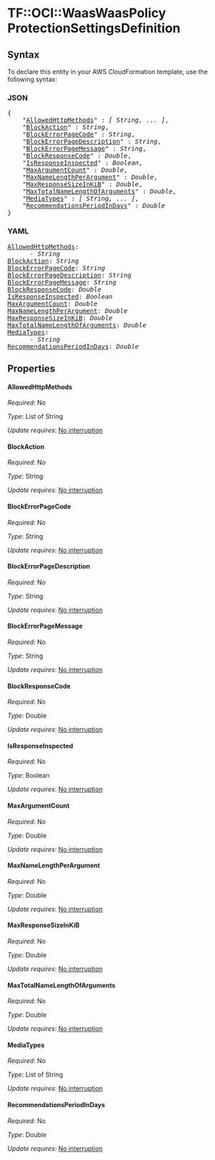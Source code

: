 # TF::OCI::WaasWaasPolicy ProtectionSettingsDefinition

## Syntax

To declare this entity in your AWS CloudFormation template, use the following syntax:

### JSON

<pre>
{
    "<a href="#allowedhttpmethods" title="AllowedHttpMethods">AllowedHttpMethods</a>" : <i>[ String, ... ]</i>,
    "<a href="#blockaction" title="BlockAction">BlockAction</a>" : <i>String</i>,
    "<a href="#blockerrorpagecode" title="BlockErrorPageCode">BlockErrorPageCode</a>" : <i>String</i>,
    "<a href="#blockerrorpagedescription" title="BlockErrorPageDescription">BlockErrorPageDescription</a>" : <i>String</i>,
    "<a href="#blockerrorpagemessage" title="BlockErrorPageMessage">BlockErrorPageMessage</a>" : <i>String</i>,
    "<a href="#blockresponsecode" title="BlockResponseCode">BlockResponseCode</a>" : <i>Double</i>,
    "<a href="#isresponseinspected" title="IsResponseInspected">IsResponseInspected</a>" : <i>Boolean</i>,
    "<a href="#maxargumentcount" title="MaxArgumentCount">MaxArgumentCount</a>" : <i>Double</i>,
    "<a href="#maxnamelengthperargument" title="MaxNameLengthPerArgument">MaxNameLengthPerArgument</a>" : <i>Double</i>,
    "<a href="#maxresponsesizeinkib" title="MaxResponseSizeInKiB">MaxResponseSizeInKiB</a>" : <i>Double</i>,
    "<a href="#maxtotalnamelengthofarguments" title="MaxTotalNameLengthOfArguments">MaxTotalNameLengthOfArguments</a>" : <i>Double</i>,
    "<a href="#mediatypes" title="MediaTypes">MediaTypes</a>" : <i>[ String, ... ]</i>,
    "<a href="#recommendationsperiodindays" title="RecommendationsPeriodInDays">RecommendationsPeriodInDays</a>" : <i>Double</i>
}
</pre>

### YAML

<pre>
<a href="#allowedhttpmethods" title="AllowedHttpMethods">AllowedHttpMethods</a>: <i>
      - String</i>
<a href="#blockaction" title="BlockAction">BlockAction</a>: <i>String</i>
<a href="#blockerrorpagecode" title="BlockErrorPageCode">BlockErrorPageCode</a>: <i>String</i>
<a href="#blockerrorpagedescription" title="BlockErrorPageDescription">BlockErrorPageDescription</a>: <i>String</i>
<a href="#blockerrorpagemessage" title="BlockErrorPageMessage">BlockErrorPageMessage</a>: <i>String</i>
<a href="#blockresponsecode" title="BlockResponseCode">BlockResponseCode</a>: <i>Double</i>
<a href="#isresponseinspected" title="IsResponseInspected">IsResponseInspected</a>: <i>Boolean</i>
<a href="#maxargumentcount" title="MaxArgumentCount">MaxArgumentCount</a>: <i>Double</i>
<a href="#maxnamelengthperargument" title="MaxNameLengthPerArgument">MaxNameLengthPerArgument</a>: <i>Double</i>
<a href="#maxresponsesizeinkib" title="MaxResponseSizeInKiB">MaxResponseSizeInKiB</a>: <i>Double</i>
<a href="#maxtotalnamelengthofarguments" title="MaxTotalNameLengthOfArguments">MaxTotalNameLengthOfArguments</a>: <i>Double</i>
<a href="#mediatypes" title="MediaTypes">MediaTypes</a>: <i>
      - String</i>
<a href="#recommendationsperiodindays" title="RecommendationsPeriodInDays">RecommendationsPeriodInDays</a>: <i>Double</i>
</pre>

## Properties

#### AllowedHttpMethods

_Required_: No

_Type_: List of String

_Update requires_: [No interruption](https://docs.aws.amazon.com/AWSCloudFormation/latest/UserGuide/using-cfn-updating-stacks-update-behaviors.html#update-no-interrupt)

#### BlockAction

_Required_: No

_Type_: String

_Update requires_: [No interruption](https://docs.aws.amazon.com/AWSCloudFormation/latest/UserGuide/using-cfn-updating-stacks-update-behaviors.html#update-no-interrupt)

#### BlockErrorPageCode

_Required_: No

_Type_: String

_Update requires_: [No interruption](https://docs.aws.amazon.com/AWSCloudFormation/latest/UserGuide/using-cfn-updating-stacks-update-behaviors.html#update-no-interrupt)

#### BlockErrorPageDescription

_Required_: No

_Type_: String

_Update requires_: [No interruption](https://docs.aws.amazon.com/AWSCloudFormation/latest/UserGuide/using-cfn-updating-stacks-update-behaviors.html#update-no-interrupt)

#### BlockErrorPageMessage

_Required_: No

_Type_: String

_Update requires_: [No interruption](https://docs.aws.amazon.com/AWSCloudFormation/latest/UserGuide/using-cfn-updating-stacks-update-behaviors.html#update-no-interrupt)

#### BlockResponseCode

_Required_: No

_Type_: Double

_Update requires_: [No interruption](https://docs.aws.amazon.com/AWSCloudFormation/latest/UserGuide/using-cfn-updating-stacks-update-behaviors.html#update-no-interrupt)

#### IsResponseInspected

_Required_: No

_Type_: Boolean

_Update requires_: [No interruption](https://docs.aws.amazon.com/AWSCloudFormation/latest/UserGuide/using-cfn-updating-stacks-update-behaviors.html#update-no-interrupt)

#### MaxArgumentCount

_Required_: No

_Type_: Double

_Update requires_: [No interruption](https://docs.aws.amazon.com/AWSCloudFormation/latest/UserGuide/using-cfn-updating-stacks-update-behaviors.html#update-no-interrupt)

#### MaxNameLengthPerArgument

_Required_: No

_Type_: Double

_Update requires_: [No interruption](https://docs.aws.amazon.com/AWSCloudFormation/latest/UserGuide/using-cfn-updating-stacks-update-behaviors.html#update-no-interrupt)

#### MaxResponseSizeInKiB

_Required_: No

_Type_: Double

_Update requires_: [No interruption](https://docs.aws.amazon.com/AWSCloudFormation/latest/UserGuide/using-cfn-updating-stacks-update-behaviors.html#update-no-interrupt)

#### MaxTotalNameLengthOfArguments

_Required_: No

_Type_: Double

_Update requires_: [No interruption](https://docs.aws.amazon.com/AWSCloudFormation/latest/UserGuide/using-cfn-updating-stacks-update-behaviors.html#update-no-interrupt)

#### MediaTypes

_Required_: No

_Type_: List of String

_Update requires_: [No interruption](https://docs.aws.amazon.com/AWSCloudFormation/latest/UserGuide/using-cfn-updating-stacks-update-behaviors.html#update-no-interrupt)

#### RecommendationsPeriodInDays

_Required_: No

_Type_: Double

_Update requires_: [No interruption](https://docs.aws.amazon.com/AWSCloudFormation/latest/UserGuide/using-cfn-updating-stacks-update-behaviors.html#update-no-interrupt)

